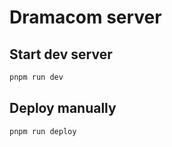 # Dramacom server

## Start dev server

```sh
pnpm run dev
```

## Deploy manually

```sh
pnpm run deploy
```
